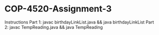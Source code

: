 # COP-4520-Assignment-3

Instructions
Part 1: javac birthdayLinkList.java && java birthdayLinkList
Part 2: javac TempReading.java && java TempReading
